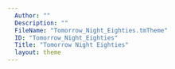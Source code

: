 ```yaml
---
  Author: ""
  Description: ""
  FileName: "Tomorrow_Night_Eighties.tmTheme"
  ID: "Tomorrow_Night_Eighties"
  Title: "Tomorrow Night Eighties"
  layout: theme
---
```

  